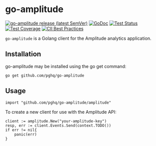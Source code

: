 # go-amplitude

[![go-amplitude release (latest SemVer)](https://img.shields.io/github/v/release/pghq/go-amplitude?sort=semver)](https://github.com/pghq/go-amplitude/releases)
[![GoDoc](https://img.shields.io/static/v1?label=godoc&message=reference&color=blue)](https://pkg.go.dev/github.com/pghq/go-amplitude/amplitude)
[![Test Status](https://github.com/pghq/go-amplitude/workflows/tests/badge.svg)](https://github.com/pghq/go-amplitude/actions?query=workflow%3Atests)
[![Test Coverage](https://codecov.io/gh/pghq/go-amplitude/branch/master/graph/badge.svg)](https://codecov.io/gh/pghq/go-amplitude)
[![CII Best Practices](https://bestpractices.coreinfrastructure.org/projects/4794/badge)](https://bestpractices.coreinfrastructure.org/projects/4794)

`go-amplitude` is a Golang client for the Amplitude analytics application.

## Installation

go-amplitude may be installed using the go get command:
```
go get github.com/pghq/go-amplitude
```
## Usage

```
import "github.com/pghq/go-amplitude/amplitude"
```

To create a new client for use with the Amplitude API:

```
client := amplitude.New("your-amplitude-key")
resp, err := client.Events.Send(context.TODO())
if err != nil{
    panic(err)
}
```
